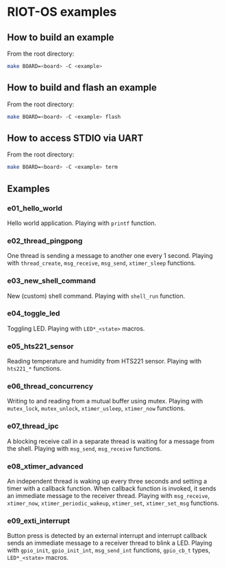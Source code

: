 # RIOT-OS examples

## How to build an example

From the root directory:

```bash
make BOARD=<board> -C <example>
```

## How to build and flash an example

From the root directory:

```bash
make BOARD=<board> -C <example> flash
```

## How to access STDIO via UART

From the root directory:

```bash
make BOARD=<board> -C <example> term
```

## Examples

### e01_hello_world

Hello world application. Playing with `printf` function.

### e02_thread_pingpong

One thread is sending a message to another one every 1 second. Playing with `thread_create`, `msg_receive`, `msg_send`, `xtimer_sleep` functions.

### e03_new_shell_command

New (custom) shell command. Playing with `shell_run` function.

### e04_toggle_led

Toggling LED. Playing with `LED*_<state>` macros.

### e05_hts221_sensor

Reading temperature and humidity from HTS221 sensor. Playing with `hts221_*` functions.

### e06_thread_concurrency

Writing to and reading from a mutual buffer using mutex. Playing with `mutex_lock`, `mutex_unlock`, `xtimer_usleep`, `xtimer_now` functions.

### e07_thread_ipc

A blocking receive call in a separate thread is waiting for a message from the shell. Playing with `msg_send`, `msg_receive` functions.

### e08_xtimer_advanced

An independent thread is waking up every three seconds and setting a timer with a callback function. When callback function is invoked, it sends an immediate message to the receiver thread. Playing with `msg_receive`, `xtimer_now`, `xtimer_periodic_wakeup`, `xtimer_set`, `xtimer_set_msg` functions.

### e09_exti_interrupt

Button press is detected by an external interrupt and interrupt callback sends an immediate message to a receiver thread to blink a LED. Playing with `gpio_init`, `gpio_init_int`, `msg_send_int` functions, `gpio_cb_t` types, `LED*_<state>` macros.
